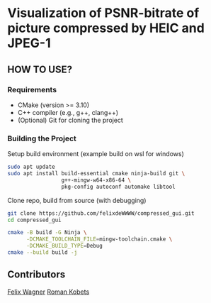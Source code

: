 ﻿# Visualization of PSNR-bitrate of picture compressed by HEIC and JPEG-1
## HOW TO USE?

### Requirements

- CMake (version >= 3.10)
- C++ compiler (e.g., g++, clang++)
- (Optional) Git for cloning the project

### Building the Project
Setup build environment (example build on wsl for windows)
```bash
sudo apt update
sudo apt install build-essential cmake ninja-build git \
                 g++-mingw-w64-x86-64 \
                 pkg-config autoconf automake libtool
```

Clone repo, build from source (with debugging)
```bash
git clone https://github.com/felixdeWWWW/compressed_gui.git
cd compressed_gui

cmake -B build -G Ninja \
      -DCMAKE_TOOLCHAIN_FILE=mingw-toolchain.cmake \
      -DCMAKE_BUILD_TYPE=Debug
cmake --build build -j
```

## Contributors
[Felix Wagner](https://github.com/felixdeWWWW/)
[Roman Kobets](https://github.com/rhombus19)
